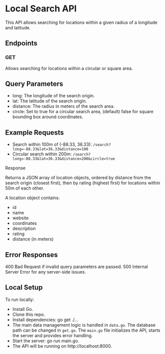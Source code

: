 # Local Search API

This API allows searching for locations within a given radius of a longitude and latitude.

## Endpoints
### GET 
Allows searching for locations within a circular or square area.

## Query Parameters

- long: The longitude of the search origin.
- lat: The latitude of the search origin.
- distance: The radius in meters of the search area.
- circle: Set to true for a circular search area, (default) false for square bounding box around coordinates.

## Example Requests

- Search within 100m of (-88.33, 36.33):
`/search?long=-88.33&lat=36.33&distance=100`
- Circular search within 200m:
`/search?long=-88.33&lat=36.33&distance=200&circle=true`

Response

Returns a JSON array of location objects, ordered by distance from the search origin (closest first), then by rating (highest first) for locations within 50m of each other.

A location object contains:

- id
- name
- website
- coordinates
- description
- rating
- distance (in meters)
  
## Error Responses

400 Bad Request if invalid query parameters are passed.
500 Internal Server Error for any server-side issues.
## Local Setup
To run locally:

- Install Go.
- Clone this repo.
- Install dependencies: go get ./...
- The main data management logic is handled in `data.go`. The database path can be changed in `get.go`. The `main.go` file initializes the API, starts the server and provides error handling.
- Start the server: go run main.go.
- The API will be running on http://localhost:8000.


